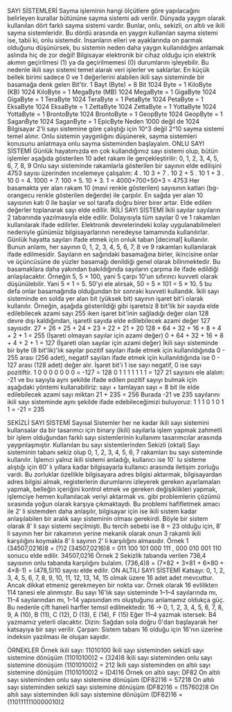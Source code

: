 SAYI SİSTEMLERİ
Sayma işleminin hangi ölçütlere göre yapılacağını belirleyen kurallar bütününe sayma sistemi adı verilir.
Dünyada yaygın olarak kullanılan dört farklı sayma sistemi vardır. Bunlar, onlu, sekizli, on altılı ve ikili sayma sistemleridir. Bu dördü arasında en yaygın kullanılan sayma sistemi ise, tabii ki, onlu sistemdir. İnsanların elleri ve ayaklarında on parmak olduğunu düşünürsek, bu sistemin neden daha yaygın kullanıldığını anlamak aslında hiç de zor değil!
Bilgisayar elektronik bir cihaz olduğu için elektrik akımın geçirilmesi (1) ya da geçirilmemesi (0) durumlarını işleyebilir. Bu nedenle ikili sayı sistemi temel alarak veri işlerler ve saklarlar.
En küçük bellek birimi sadece 0 ve 1 değerlerini alabilen ikili sayı sisteminde bir basamağa denk gelen Bit'tir.
1 Bayt (Byte) = 8 Bit
1024 Byte = 1 KiloByte (KB)
1024 KiloByte = 1 MegaByte (MB) 1024 MegaByte = 1 GigaByte 1024 GigaByte = 1 TeraByte
1024 TeraByte = 1 PetaByte
1024 PetaByte = 1 EksaByte 1024 EksaByte = 1 ZettaByte 1024 ZettaByte = 1 YottaByte 1024 YottaByte = 1 BrontoByte 1024 BrontoByte = 1 GeopByte 1024 GeopByte = 1 SaganByte 1024 SaganByte = 1 EpicByte Neden 1000 değil de 1024
Bilgisayar 2'li sayı sistemine göre çalıştığı için 10^3 değil 2^10 sayma sistemi temel alınır.
Onlu sistemin yaygınlığını düşünerek, sayma sistemleri konusunu anlatmaya onlu sayma sisteminden başlayalım.
ONLU SAYI SİSTEMİ
Günlük hayatımızda en çok kullandığımız sayı sistemi olup, bütün işlemler aşağıda gösterilen 10 adet rakam ile gerçekleştirilir:
0, 1, 2, 3, 4, 5, 6, 7, 8, 9
Onlu sayı sisteminde rakamlarla gösterilen bir sayının elde edilişini 4753 sayısı üzerinden incelemeye çalışalım:
4 . 10 3 + 7 . 10 2 + 5 . 10 1 + 3 . 10 0 = 4. 1000 + 7. 100 + 5. 10 + 3. 1 = 4000+700+50+3 = 4753
 Her basamakta yer alan rakam 10 (mavi renkle gösterilen) sayısının katları (bg-orangecu renkle gösterilen değerde) ile çarpılır. En sağda yer alan 10 sayısının katı 0 ile başlar ve sol tarafa doğru birer birer artar. Elde edilen değerler toplanarak sayı elde edillir.
İKİLİ SAYI SİSTEMİ
İkili sayılar sayıların 2 tabanında yazılmasıyla elde edilir. Dolayısıyla tüm sayılar 0 ve 1 rakamları kullanılarak ifade edilirler. Elektronik devrelerindeki kolay uygulanabilmeleri nedeniyle günümüz bilgisayarlarının neredeyse tamamında kullanılırlar.
Günlük hayatta sayıları ifade etmek için onluk taban [decimal] kullanılır. Bunun anlamı, her sayının 0, 1, 2, 3, 4, 5, 6, 7, 8 ve 9 rakamları kullanılarak ifade edilmesidir. Sayıların en sağındaki basamağına birler, ikincisine onlar ve üçüncüsüne de yüzler basamağı denildiği genel olarak bilinmektedir.
Bu basamaklara daha yakından bakıldığında sayıların çarpma ile ifade edildiği anlaşılacaktır. Örneğin 5, 5 × 100, yani 5 çarpı 10'un sıfırıncı kuvveti olarak düşünülebilir. Yani 5 × 1 = 5. 50'yi ele alırsak, 50 = 5 × 101 = 5 × 10. 5 bu defa onlar basamağında olduğundan bir sonraki kuvveti kullandık.
İkili sayı sisteminde en solda yer alan bit (yüksek bit) sayının işaret bit'i olarak kullanılır.
Örneğin, aşağıda gösterildiği gibi işaretsiz 8 bit'lik bir sayıda elde edilebilecek azami sayı 255 iken işaret bit'inin sağladığı değer olan 128 devre dışı kaldığından, işaretli sayıda elde edilebilecek azami değer 127 sayısıdır.
27 + 26 + 25 + 24 + 23 + 22 + 21 + 20
128 + 64 + 32 + 16 + 8 + 4 + 2 + 1 = 255 (İşareti olmayan sayılar için azami değer) 0 + 64 + 32 + 16 + 8 + 4 + 2 + 1 = 127 (İşareti olan sayılar için azami değer)
İkili sayı sisteminde bir byte (8 bit'lik)'lık sayılar pozitif sayıları ifade etmek için kullanıldığında 0 - 255 arası (256 adet), negatif sayıları ifade etmek için kullanıldığında ise 0 - 127 arası (128 adet) değer alır.
İşaret bit'i 1 ise sayı negatif, 0 ise sayı pozitiftir. 1 0 0 0 0 0 0 0 = -127 = 128
0 1 1 1 1 1 1 1 = 127 21 sayısını ele alalım:
-21 ve bu sayıyla aynı şekilde ifade edilen pozitif sayıyı bulmak için aşağıdaki yöntemi kullanabiliriz:
sayı + tamlayan sayı = 8 bit ile elde edilebilecek azami sayı miktarı 21 + 235 = 256
Burada -21 ve 235 sayılarını ikili sayı sisteminde aynı şekilde ifade edebileceğimizi buluyoruz:
1 1 1 0 1 0 1 1 = -21 = 235

 SEKİZLİ SAYI SİSTEMİ
Sayısal Sistemler her ne kadar ikili sayı sistemini kullansalar da bir tasarımcı için binary (ikili) sayılarla işlem yapmak zahmetli bir işlem olduğundan farklı sayı sistemlerinin kullanımı tasarımcılar arasında yaygınlaşmıştır. Kullanılan bu sayı sistemlerinden Sekizli (oktal) Sayı sisteminin tabanı sekiz olup 0, 1, 2, 3, 4, 5, 6, 7 rakamları bu sayı sisteminde kullanılır.
İşlemci yalnız ikili sistemi anladığı, kullanıcı ise 10` lu sisteme alıştığı için 60′ lı yıllara kadar bilgisayarla kullanıcı arasında iletişim zorluğu vardı. Bu zorluklar özellikle bilgisayara adres bilgisi aktarmak, bilgisayardan adres bilgisi almak, registerlerin durumlarını izleyerek gereken ayarlamaları yapmak, belleğin içeriğini kontrol etmek ve gereken değişiklikleri yapmak, işlemciye hemen kullanılacak veriyi aktarmak vs. gibi problemlerin çözümü sırasında yoğun olarak karşıya çıkmaktaydı. Bu problemi hafifletmek amacı ile 2’ li sistemden daha anlaşılır, bilgisayar için ise ikili sistem kadar anlaşılabilen bir aralık sayı sisteminin olması gerekirdi. Böyle bir sistem olarak 8’ li sayı sistemi seçilmişti. Bu tercih sebebi ise 8 = 23 olduğu için, 8′ li sayının her bir rakamının yerine mekanik olarak onun 3 rakamlı ikili karşılığını koymakla 8’ li sayının 2’ li karşılığını almasıdır.
Örnek 1 (34507,0216)8 = (?)2
(34507,0216)8 = 011 100 101 000 111 , 000 010 001 110 sonucu elde edilir. 34507,0216
Örnek 2 Sekizlik tabanda verilen 736,4 sayısının onlu tabanda karşılığını bulalım.
(736,4)8 = (7×82 + 3×81 + 6×80 + 4×8-1) = (478,5)10 sayısı elde edilir.
ON ALTILI SAYI SİSTEMİ
Katsayı: 0, 1, 2, 3, 4, 5, 6, 7, 8, 9, 10, 11, 12, 13, 14, 15 olmak üzere 16 adet adet mevcuttur. Ancak dikkat etmeniz gerekmeyen bir nokta var. Örnek olarak 16 evlilikten 114 tanesi ele alınmıştır. Bu sayı 16'lık sayı sisteminde 1–1–4 sayılarında mı, 11–4 sayılarından mı, 1–14 yapısından mı oluştuğunu anlamamız oldukça güç. Bu nedenle çift haneli harfler temsil edilmektedir.
16 → 0, 1, 2, 3, 4, 5, 6, 7, 8, 9, A (10), B (11), C (12), D (13), E (14), F (15)
Eğer 11–4 yazmak istersek: B4 yazmamız yeterli olacaktır.
Dizin: Sağdan sola doğru 0'dan başlayarak her katsayıya bir sayı verilir.
Çarpan: Sistem tabanı 16 olduğu için 16'nın üzerine indeksin yazılması ile oluşan sayıdır.

ÖRNEKLER
Örnek ikili sayı: 11010100
İkili sayı sisteminden sekizli sayı sistemine dönüşüm (11010100)2 = (324)8
İkili sayı sisteminden onlu sayı sistemine dönüşüm
(11010100)2 = 212
İkili sayı sisteminden on altılı sayı sistemine dönüşüm
(11010100)2 = (D4)16
Örnek on altılı sayı: DF82
On altılı sayı sisteminden onlu sayı sistemine dönüşüm (DF82)16 = 57218
On altılı sayı sisteminden sekizli sayı sistemine dönüşüm
(DF82)16 = (157602)8
On altılı sayı sisteminden ikili sayı sistemine dönüşüm
(DF82)16 = (1101111110000010)2

